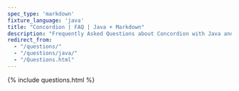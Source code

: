 ```yaml
---
spec_type: 'markdown'
fixture_language: 'java'
title: "Concordion | FAQ | Java + Markdown"
description: "Frequently Asked Questions about Concordion with Java and Markdown."
redirect_from: 
  - "/questions/"
  - "/questions/java/"
  - "/Questions.html"
---
```


{% include questions.html %}
